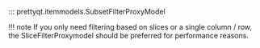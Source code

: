 ::: prettyqt.itemmodels.SubsetFilterProxyModel

!!! note
    If you only need filtering based on slices or a single column / row,
    the SliceFilterProxymodel should be preferred for performance reasons.


